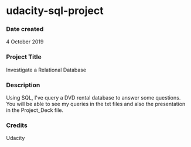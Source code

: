 # udacity-sql-project

### Date created
4 October 2019

### Project Title
Investigate a Relational Database

### Description
Using SQL, I've query a DVD rental database to answer some questions. You will be able to see my queries in the txt files and also the presentation in the Project_Deck file.


### Credits
Udacity
